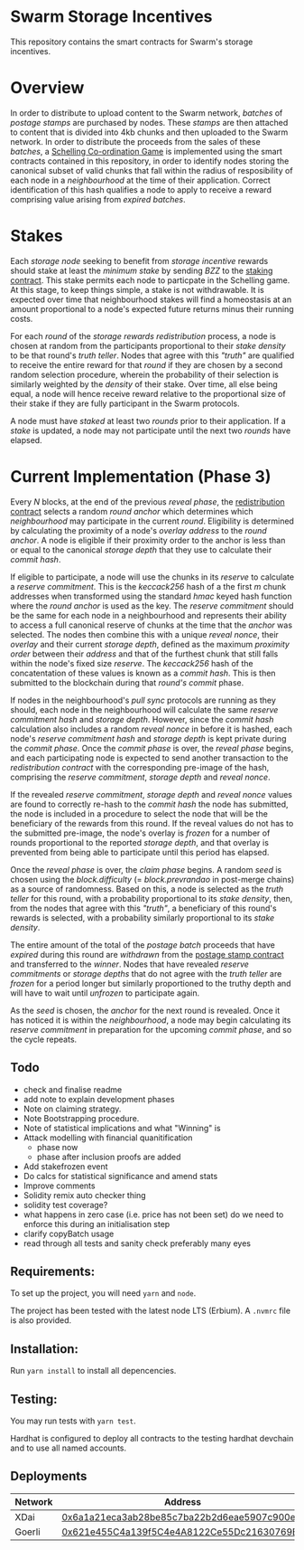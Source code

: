 # Swarm Storage Incentives

This repository contains the smart contracts for Swarm's storage incentives.

# Overview

In order to distribute to upload content to the Swarm network, _batches_ of _postage stamps_ are purchased by nodes. These _stamps_ are then attached to content that is divided into 4kb chunks and then uploaded to the Swarm network. In order to distribute the proceeds from the sales of these _batches_, a [Schelling Co-ordination Game](https://en.wikipedia.org/wiki/Coordination_game) is implemented using the smart contracts contained in this repository, in order to identify nodes storing the canonical subset of valid chunks that fall within the radius of resposibility of each node in a _neighbourhood_ at the time of their application. Correct identification of this hash qualifies a node to apply to receive a reward comprising value arising from _expired_ _batches_.

# Stakes

Each _storage node_ seeking to benefit from _storage incentive_ rewards should stake at least the _minimum stake_ by sending _BZZ_ to the [staking contract](src/Staking.sol). This stake permits each node to particpate in the Schelling game. At this stage, to keep things simple, a stake is not withdrawable. It is expected over time that neighbourhood stakes will find a homeostasis at an amount proportional to a node's expected future returns minus their running costs.

For each _round_ of the _storage rewards redistribution_ process, a node is chosen at random from the participants proportional to their _stake density_ to be that round's _truth teller_. Nodes that agree with this _"truth"_ are qualified to receive the entire reward for that _round_ if they are chosen by a second random selection procedure, wherein the probability of their selection is similarly weighted by the _density_ of their stake. Over time, all else being equal, a node will hence receive reward relative to the proportional size of their stake if they are fully participant in the Swarm protocols.

A node must have _staked_ at least two _rounds_ prior to their application. If a _stake_ is updated, a node may not participate until the next two _rounds_ have elapsed.

# Current Implementation (Phase 3)

Every _N_ blocks, at the end of the previous _reveal phase_, the [redistribution contract](src/Staking.sol) selects a random _round anchor_ which determines which _neighbourhood_ may participate in the current _round_. Eligibility is determined by calculating the proximity of a node's _overlay address_ to the _round anchor_. A node is eligible if their proximity order to the anchor is less than or equal to the canonical _storage depth_ that they use to calculate their _commit hash_.

If eligible to participate, a node will use the chunks in its _reserve_ to calculate a _reserve commitment_. This is the _keccack256_ hash of a the first _m_ chunk addresses when transformed using the standard *hmac* keyed hash function where the _round anchor_ is used as the key. The _reserve commitment_ should be the same for each node in a neighbourhood and represents their ability to access a full canonical reserve of chunks at the time that the _anchor_ was selected. The nodes then combine this with a unique _reveal nonce_, their _overlay_ and their current _storage depth_, defined as the maximum _proximity order_ between their _address_ and that of the furthest chunk that still falls within the node's fixed size _reserve_. The _keccack256_ hash of the concatentation of these values is known as a _commit hash_. This is then submitted to the blockchain during that _round's_ _commit_ phase.

If nodes in the neighbourhood's _pull sync_ protocols are running as they should, each node in the neighbourhood will calculate the same _reserve commitment hash_ and _storage depth_. However, since the _commit hash_ calculation also includes a random _reveal nonce_ in before it is hashed, each node's _reserve commitment hash_ and _storage depth_ is kept private during the _commit phase_. Once the _commit phase_ is over, the _reveal phase_ begins, and each participating node is expected to send another transaction to the _redistribution contract_ with the corresponding pre-image of the hash, comprising the _reserve commitment_, _storage depth_ and _reveal nonce_.

If the revealed _reserve commitment_, _storage depth_ and _reveal nonce_ values are found to correctly re-hash to the _commit hash_ the node has submitted, the node is included in a procedure to select the node that will be the beneficiary of the rewards from this round. If the reveal values do not has to the submitted pre-image, the node's overlay is _frozen_ for a number of rounds proportional to the reported _storage depth_, and that overlay is prevented from being able to participate until this period has elapsed.

Once the _reveal phase_ is over, the _claim phase_ begins. A random _seed_ is chosen using the _block.difficulty_ (= _block.prevrandao_ in post-merge chains) as a source of randomness. Based on this, a node is selected as the _truth teller_ for this round, with a probability proportional to its _stake density_, then, from the nodes that agree with this _"truth"_, a beneficiary of this round's rewards is selected, with a probability similarly proportional to its _stake density_.

The entire amount of the total of the _postage batch_ proceeds that have _expired_ during this round are _withdrawn_ from the [postage stamp contract](src/Postage.sol) and transferred to the _winner_. Nodes that have revealed _reserve commitments_ or _storage depths_ that do not agree with the _truth teller_ are _frozen_ for a period longer but similarly proportioned to the truthy depth and will have to wait until _unfrozen_ to participate again.

As the _seed_ is chosen, the _anchor_ for the next round is revealed. Once it has noticed it is within the _neighbourhood_, a node may begin calculating its
_reserve commitment_ in preparation for the upcoming _commit phase_, and so the cycle repeats.

## Todo

* check and finalise readme
* add note to explain development phases
* Note on claiming strategy.
* Note Bootstrapping procedure.
* Note of statistical implications and what "Winning" is
* Attack modelling with financial quanitification
    * phase now
    * phase after inclusion proofs are added
* Add stakefrozen event
* Do calcs for statistical significance and amend stats
* Improve comments
* Solidity remix auto checker thing
* solidity test coverage?
* what happens in zero case (i.e. price has not been set) do we need to enforce this during an initialisation step
* clarify copyBatch usage
* read through all tests and sanity check preferably many eyes

## Requirements:

To set up the project, you will need `yarn` and `node`.

The project has been tested with the latest node LTS (Erbium). A `.nvmrc` file is also provided.

## Installation:

Run `yarn install` to install all depencencies.

## Testing:

You may run tests with `yarn test`.

Hardhat is configured to deploy all contracts to the testing hardhat devchain and to use all named accounts.

## Deployments

| Network | Address                                                                                                                                           |
| ------- | ------------------------------------------------------------------------------------------------------------------------------------------------- |
| XDai    | [0x6a1a21eca3ab28be85c7ba22b2d6eae5907c900e](https://blockscout.com/xdai/mainnet/address/0x6a1a21eca3ab28be85c7ba22b2d6eae5907c900e/transactions) |
| Goerli  | [0x621e455C4a139f5C4e4A8122Ce55Dc21630769E4](https://goerli.etherscan.io/address/0x621e455C4a139f5C4e4A8122Ce55Dc21630769E4)                      |
